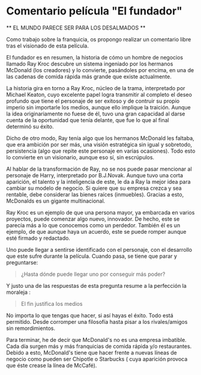 # Comentario película "El fundador"

** EL MUNDO PARECE SER PARA LOS DESALMADOS **

Como trabajo sobre la franquicia, os propongo realizar un comentario 
libre tras el visionado de esta película.

El fundador es en resumen, la historia de cómo un hombre de negocios llamado
Ray Kroc descubre un sistema ingeniado por los hermanos McDonald (los creadores)
y lo convierte, pasándoles por encima, en una de las cadenas de comida rápida 
más grande que existe actualmente.

La historia gira en torno a Ray Kroc, núcleo de la trama, interpretado por
Michael Keaton, cuyo excelente papel logra transmitir al completo el deseo
profundo que tiene el personaje de ser exitoso y de contruir su propio imperio
sin importarle los medios, aunque ello implique la traición. Aunque la idea
originariamente no fuese de él, tuvo una gran capacidad al darse cuenta de la
oportunidad que tenía delante, que fue lo que al final determinó su éxito.

Dicho de otro modo, Ray tenía algo que los hermanos McDonald les faltaba, que 
era ambición por ser más, una visión estratégica sin igual y sobretodo, 
persistencia (algo que repite este personaje en varias ocasiones). Todo esto lo
convierte en un visionario, aunque eso sí, sin escrúpulos.

Al hablar de la transformación de Ray, no se nos puede pasar mencionar al 
personaje de Harry, interpretado por B.J.Novak. Aunque tuvo una corta aparición,
el talento y la inteligencia de este, le da a Ray la mejor idea para cambiar su
modelo de negocio. Si quiere que su empresa crezca y sea rentable, debe
considerar las bienes raíces (inmuebles). Gracias a esto, McDonalds es un 
gigante multinacional.

Ray Kroc es un ejemplo de que una persona mayor, ya embarcada en varios
proyectos, puede comenzar algo nuevo, innovador. De hecho, este se parecía más
a lo que conocemos como un perdedor. También él es un ejemplo, de que aunque
haya un acuerdo, este se puede romper aunque esté firmado y redactado.

Uno puede llegar a sentirse identificado con el personaje, con el desarrollo que
este sufre durante la película. Cuando pasa, se tiene que parar y preguntarse:

> ¿Hasta dónde puede llegar uno por conseguir más poder?

Y justo una de las respuestas de esta pregunta resume a la perfección la
moraleja :

> El fin justifica los medios

No importa lo que tengas que hacer, si así hayas el éxito. Todo está permitido.
Desde corromper una filosofía hasta pisar a los rivales/amigos sin
remordimientos.
 
Para terminar, he de decir que McDonald's no es una empresa imbatible. Cada día
surgen más y más franquicias de comida rápida y/o restaurantes. Debido a esto,
McDonald's tiene que hacer frente a nuevas líneas de negocio como pueden ser
Chipotle o Starbucks ( cuya aparición provoca que éste crease la línea de
McCafé). 
